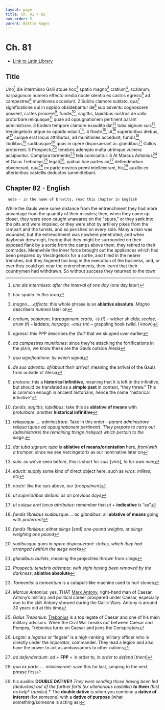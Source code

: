 ```yaml
---
layout: page
title: Ch. 81 + 82
nav_order: 5
parent: Battle Rages
---
```


# Ch. 81

- [Link to Latin Library](https://www.thelatinlibrary.com/caesar/gallic/gall7.shtml#81)

## Title 

Uno[^1] die intermisso Galli atque hoc[^2] spatio magno[^3] cratium[^4], scalarum, harpagonum numero effecto media nocte silentio ex castris egressi[^5] ad campestres[^6] munitiones accedunt. 2 Subito clamore sublato, qua[^7] significatione qui in oppido obsidebantur de[^8] suo adventu cognoscere possent, crates proicere[^9], fundis[^10], sagittis, lapidibus nostros de vallo proturbare reliquaque[^11] quae ad oppugnationem pertinent parant administrare. 3 Eodem tempore clamore exaudito dat[^12] tuba signum suis[^13] Vercingetorix atque ex oppido educit[^14]. 4 Nostri[^15], ut[^16] superioribus diebus, ut[^17] cuique erat locus attributus, ad munitiones accedunt; fundis[^18] librilibus[^19] sudibusque[^20] quas in opere disposuerant ac glandibus[^21] Gallos proterrent. 5 Prospectu[^22] tenebris adempto multa utrimque vulnera accipiuntur. Complura tormentis[^23] tela coniciuntur. 6 At Marcus Antonius[^24] et Gaius Trebonius[^25] legati[^26], quibus hae partes ad[^27] defendendum obvenerant, qua[^28] ex parte nostros premi intellexerant, his[^29] auxilio ex ulterioribus castellis deductos summittebant.

## Chapter 82 - English

     note - in the name of brevity, read this chapter in English

While the Gauls were some distance from the entrenchment they had more advantage from the quantity of their missiles; then, when they came up closer, they were soon caught unawares on the "spurs," or they sank into the pits and were impaled, or they were shot by artillery pikes⁠ from the rampart and the turrets, and so perished on every side. Many a man was wounded, but the entrenchment was nowhere penetrated; and when daybreak drew nigh, fearing that they might be surrounded on their exposed flank by a sortie from the camps above them,⁠ they retired to their comrades. Meanwhile the inner force brought out the appliances which had been prepared by Vercingetorix for a sortie, and filled in the nearer trenches;⁠ but they lingered too long in the execution of the business, and, or ever they could get near the entrenchments, they learnt that their countrymen had withdrawn. So without success they returned to the town.


[^1]: *uno die intermisso*: *after the interval of one day* (one day later)

[^2]: *hoc spatio*: *in this area*

[^3]: *magno…..effecto*: this whole phrase is an **ablative absolute**. *Magno* describers *numero* later on

[^4]: *cratium, scalarum, harpagonum*: *cratis, \-is* (f) – wicker shields; *scalae, \-arum* (f) – ladders; *harpago, \-onis* (m) – grappling hook (wild, I know)

[^5]: *egressi*: this PPP describes the *Galli* that we skipped over earlier

[^6]: *ad campestres munitiones*: since they’re attacking the fortifications in the plain, we know these are the Gauls outside Alesia

[^7]: *qua significatione*: *by which signal*

[^8]: *de suo adventu*: *of/about their arrival,* meaning the arrival of the Gauls from outside of Alesia

[^9]: *proicere*: this a **historical infinitive**, meaning that it is left in the infinitive, but should be translated as a **simple past** in context, “they threw.” This is common enough in ancient historians, hence the name “historical infinitive”

[^10]: *fundis, sagittis, lapidibus*: take this as **ablative of means** with *proturbare*, another **historical infinitive**

[^11]: *reliquaque …. administrare*: Take in this order \- *parant administrare reliqua* (*quae ad oppugnationem pertinent*). *They prepare to carry out (administrare) the remaining things (reliqua) which pertain to the siege.*

[^12]: *dat tuba signum*: *tuba* is **ablative of means/orientation** here, *from/with a trumpet*, since we see Vercingetorix as our nominative later on

[^13]: *suis*: as we’ve seen before, this is short for *suis* \[*viris*\], *to his own men*

[^14]: *educit*: supply some kind of direct object here, such as *viros, milites, etc*

[^15]: *nostri*: like the *suis* above, *our* \[*troops/men*\]

[^16]: *ut superioribus diebus*: *as on previous days*

[^17]: *ut cuique erat locus attributus*: remember that *ut* \+ **indicative** is “as”

[^18]: *fundis librilibus sudibusque…. ac glandibus*: all **ablative of means** going with *proterrent*

[^19]: *fundis librilibus*: either *slings* \[and\] *one-pound weights,* or *slings weighing one pound*

[^20]: *sudibusque quas in opere disposuerant*: *stakes, which they had arranged (with)in the siege works*

[^21]: *glandibus*: *bullets*, meaning the projectiles thrown from slings

[^22]: *Prospectu tenebris adempto*: *with sight having been removed by the darkness*, **ablative absolute**

[^23]: *Tormentis*: a *tormentum* is a catapult-like machine used to hurl stones

[^24]: *Marcus Antonius*: yes, THAT [Mark Antony](https://en.wikipedia.org/wiki/Mark_Antony), right-hand man of Caesar. Antony’s military and political career prospered under Caesar, especially due to the skill Antony showed during the Gallic Wars. Antony is around 30 years old at this time

[^25]: *Gaius Trebonius*: [Trebonius](https://en.wikipedia.org/wiki/Gaius_Trebonius) is a top legate of Caesar and one of his main military advisors. When the Civil War breaks out between Caesar and Pompey, Trebonius turns on Caesar and joins the Conspirators

[^26]: *Legati*: a *legatus* or “legate” is a high-ranking military officer who is directly under the *imperator*, commander. They lead a legion and also have the power to act as ambassadors to other nations

[^27]: *ad defendendum*: *ad* \+ **FPP** \= in order to, *in order to defend* \[*them*\]

[^28]: *qua ex parte …. intellexerant*: save this for last, jumping to the next phrase first

[^29]: his auxilio: **DOUBLE DATIVE\!\!** *They were sending those having been led (deductos) out of the further forts (ex ulterioribus castellis*) ***to them** (his) as help** (*auxilio*).* The **double dative** is when you combine a **dative of interest** (for someone) with a **dative of purpose** (what something/someone is acting as)
